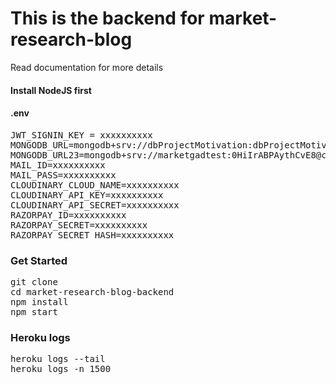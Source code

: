 # This is the backend for market-research-blog


Read documentation for more details

#### Install NodeJS first
#### .env
<pre>
JWT_SIGNIN_KEY = xxxxxxxxxx
MONGODB_URL=mongodb+srv://dbProjectMotivation:dbProjectMotivation@clusterv0-1ru4b.mongodb.net/market-research-blog?retryWrites=true&w=majority
MONGODB_URL23=mongodb+srv://marketgadtest:0HiIrABPAythCvE8@cluster0.xpwtt.mongodb.net/marketgadtest?retryWrites=true&w=majority
MAIL_ID=xxxxxxxxxx
MAIL_PASS=xxxxxxxxxx
CLOUDINARY_CLOUD_NAME=xxxxxxxxxx
CLOUDINARY_API_KEY=xxxxxxxxxx
CLOUDINARY_API_SECRET=xxxxxxxxxx
RAZORPAY_ID=xxxxxxxxxx
RAZORPAY_SECRET=xxxxxxxxxx
RAZORPAY_SECRET_HASH=xxxxxxxxxx
</pre>

### Get Started
<pre>
git clone
cd market-research-blog-backend
npm install
npm start
</pre>

### Heroku logs

<pre>
heroku logs --tail
heroku logs -n 1500
</pre>
